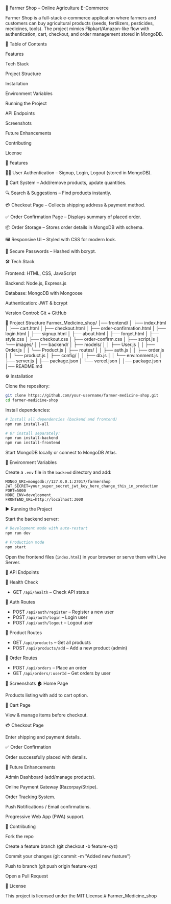 🌾 Farmer Shop – Online Agriculture E-Commerce

Farmer Shop is a full-stack e-commerce application where farmers and customers can buy agricultural products (seeds, fertilizers, pesticides, medicines, tools). The project mimics Flipkart/Amazon-like flow with authentication, cart, checkout, and order management stored in MongoDB.

📌 Table of Contents

Features

Tech Stack

Project Structure

Installation

Environment Variables

Running the Project

API Endpoints

Screenshots

Future Enhancements

Contributing

License

🚀 Features

👨‍🌾 User Authentication – Signup, Login, Logout (stored in MongoDB).

🛒 Cart System – Add/remove products, update quantities.

🔍 Search & Suggestions – Find products instantly.

💳 Checkout Page – Collects shipping address & payment method.

✅ Order Confirmation Page – Displays summary of placed order.

📦 Order Storage – Stores order details in MongoDB with schema.

🖼️ Responsive UI – Styled with CSS for modern look.

🔐 Secure Passwords – Hashed with bcrypt.

🛠 Tech Stack

Frontend: HTML, CSS, JavaScript

Backend: Node.js, Express.js

Database: MongoDB with Mongoose

Authentication: JWT & bcrypt

Version Control: Git + GitHub

📂 Project Structure
Farmer_Medicine_shop/
│── frontend/
│   ├── index.html
│   ├── cart.html
│   ├── checkout.html
│   ├── order-confirmation.html
│   ├── login.html
│   ├── signup.html
│   ├── about.html
│   ├── forget.html
│   ├── style.css
│   ├── checkout.css
│   ├── order-confirm.css
│   ├── script.js
│   └── images/
│
│── backend/
│   ├── models/
│   │   ├── User.js
│   │   ├── Order.js
│   │   └── Product.js
│   ├── routes/
│   │   ├── auth.js
│   │   ├── order.js
│   │   └── product.js
│   ├── config/
│   │   ├── db.js
│   │   └── environment.js
│   ├── server.js
│   ├── package.json
│   └── vercel.json
│
│── package.json
│── README.md

⚙️ Installation

Clone the repository:

```bash
git clone https://github.com/your-username/farmer-medicine-shop.git
cd farmer-medicine-shop
```

Install dependencies:

```bash
# Install all dependencies (backend and frontend)
npm run install-all

# Or install separately:
npm run install-backend
npm run install-frontend
```

Start MongoDB locally or connect to MongoDB Atlas.

🔑 Environment Variables

Create a `.env` file in the `backend` directory and add:

```env
MONGO_URI=mongodb://127.0.0.1:27017/farmershop
JWT_SECRET=your_super_secret_jwt_key_here_change_this_in_production
PORT=5000
NODE_ENV=development
FRONTEND_URL=http://localhost:3000
```

▶️ Running the Project

Start the backend server:

```bash
# Development mode with auto-restart
npm run dev

# Production mode
npm start
```

Open the frontend files (`index.html`) in your browser or serve them with Live Server.

📡 API Endpoints

🔹 Health Check
- GET `/api/health` – Check API status

🔹 Auth Routes
- POST `/api/auth/register` – Register a new user
- POST `/api/auth/login` – Login user
- POST `/api/auth/logout` – Logout user

🔹 Product Routes
- GET `/api/products` – Get all products
- POST `/api/products/add` – Add a new product (admin)

🔹 Order Routes
- POST `/api/orders` – Place an order
- GET `/api/orders/:userId` – Get orders by user

📸 Screenshots
🏠 Home Page

Products listing with add to cart option.

🛒 Cart Page

View & manage items before checkout.

💳 Checkout Page

Enter shipping and payment details.

✅ Order Confirmation

Order successfully placed with details.

🌟 Future Enhancements

Admin Dashboard (add/manage products).

Online Payment Gateway (Razorpay/Stripe).

Order Tracking System.

Push Notifications / Email confirmations.

Progressive Web App (PWA) support.

🤝 Contributing

Fork the repo

Create a feature branch (git checkout -b feature-xyz)

Commit your changes (git commit -m "Added new feature")

Push to branch (git push origin feature-xyz)

Open a Pull Request

📜 License

This project is licensed under the MIT License.# Farmer_Medicine_shop

